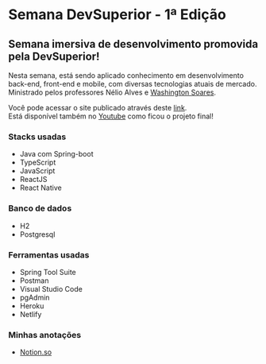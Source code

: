 # Semana DevSuperior - 1ª Edição

## Semana imersiva de desenvolvimento promovida pela DevSuperior!
Nesta semana, está sendo aplicado conhecimento em desenvolvimento back-end, front-end e mobile, com diversas tecnologias atuais de mercado. Ministrado pelos professores Nélio Alves e [Washington Soares](https://thewashington.dev/).

Você pode acessar o site publicado através deste [link](https://sds1-ana.netlify.app/).  
Está disponível também no [Youtube](https://www.youtube.com/watch?v=X5mKqMuFWT4) como ficou o projeto final!


### Stacks usadas
- Java com Spring-boot
- TypeScript
- JavaScript
- ReactJS
- React Native

### Banco de dados
- H2
- Postgresql

### Ferramentas usadas
- Spring Tool Suite
- Postman
- Visual Studio Code
- pgAdmin
- Heroku
- Netlify

### Minhas anotações
- [Notion.so](https://www.notion.so/analudias/Semana-DevSuperior-872507829157424f9129f4c324dec2ad)
